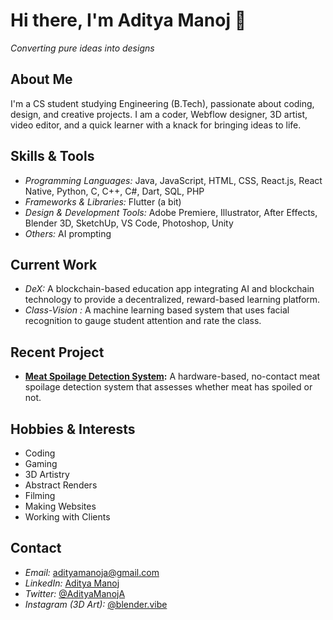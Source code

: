 # Hi there, I'm Aditya Manoj 👋

*Converting pure ideas into designs*

## About Me

I'm a CS student studying Engineering (B.Tech), passionate about coding, design, and creative projects. I am a coder, Webflow designer, 3D artist, video editor, and a quick learner with a knack for bringing ideas to life.

## Skills & Tools

- *Programming Languages:* Java, JavaScript, HTML, CSS, React.js, React Native, Python, C, C++, C#, Dart, SQL, PHP
- *Frameworks & Libraries:* Flutter (a bit)
- *Design & Development Tools:* Adobe Premiere, Illustrator, After Effects, Blender 3D, SketchUp, VS Code, Photoshop, Unity
- *Others:* AI prompting

## Current Work

- *DeX:* A blockchain-based education app integrating AI and blockchain technology to provide a decentralized, reward-based learning platform.
- *Class-Vision :* A machine learning based system that uses facial recognition to gauge student attention and rate the class.

## Recent Project

- **[Meat Spoilage Detection System](https://github.com/AdityaManojA/Meat-Spoilage-detection-IOT):** A hardware-based, no-contact meat spoilage detection system that assesses whether meat has spoiled or not.

## Hobbies & Interests

- Coding
- Gaming
- 3D Artistry
- Abstract Renders
- Filming
- Making Websites
- Working with Clients

## Contact

- *Email:* [adityamanoja@gmail.com](mailto:adityamanoja@gmail.com)
- *LinkedIn:* [Aditya Manoj](https://www.linkedin.com/in/aditya-manoj-a-0a930b256)
- *Twitter:* [@AdityaManojA](https://x.com/AdityaManojA?t=gUt3kWRy7IP4wSTr0u5jGg&s=09)
- *Instagram (3D Art):* [@blender.vibe](https://www.instagram.com/blender.vibe)
